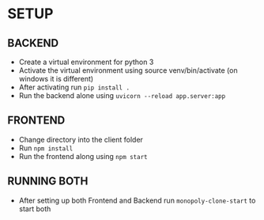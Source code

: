 # SETUP 

## BACKEND

- Create a virtual environment for python 3
- Activate the virtual environment using source venv/bin/activate (on windows it is different)
- After activating run `pip install .`
- Run the backend alone using `uvicorn --reload app.server:app`

## FRONTEND

- Change directory into the client folder
- Run `npm install`
- Run the frontend along using `npm start`

## RUNNING BOTH

- After setting up both Frontend and Backend run `monopoly-clone-start` to start both